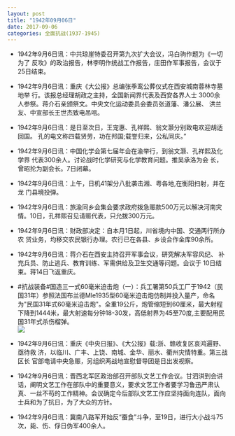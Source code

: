 ```yaml
---
layout: post
title: "1942年09月06日"
date: 2017-09-06
categories: 全面抗战(1937-1945)
---
```


<meta name="referrer" content="no-referrer" />

- 1942年9月6日讯：中共琼崖特委召开第九次扩大会议，冯白驹作题为《一切为了 反攻》的政治报告，林李明作统战工作报告，庄田作军事报告，会议于 25日结束。 

- 1942年9月6日讯：重庆《大公报》总编张季鸾公葬仪式在西安城南蓉林寺墓地举 行。该报总经理胡政之主持，全国新闻界代表及西安各界人士 3000余 人参祭。蒋介石亲颁祭文。中央文化运动委员会委员张道藩、潘公展、 洪兰友、中宣部长王世杰致电吊唁。 

- 1942年9月6日讯：是日至次日，王宠惠、孔祥熙、翁文灏分别致电欢迎胡适回国。 孔的电文称四载贤劳，功在邦国;载誉归来，公私同庆。” 

- 1942年9月6日讯：中国化学会第七届年会在渝举行，到翁文灏、孔祥熙及化学界 代表300余人。讨论战时化学研究与化学教育问题。推吴承洛为会 长，曾昭抡为副会长。7日闭幕。 

- 1942年9月6日讯：上午，日机41架分八批袭击湘、粤各地,在衡阳扫射，并在龙 门县境投弹。 

- 1942年9月6日讯：旅渝同乡会集会要求政府拨急赈款500万元以解决河南灾 情。10日，孔祥熙召见请赈代表，只允拨300万元。 

- 1942年9月6日讯：财政部决定：自本月1日起，川省境内中国、交通两行所办农 贷业务，均移交农民银行办理。农行已在各县、乡设合作金库90余所。 

- 1942年9月6日讯：蒋介石在西安主持召开军事会议，研究解决军容风纪、 补充兵员、防止逃兵、教育训练、军需供给及卫生交通等问题。会议于 10日结束。蒋14日飞返重庆。 

- #抗战装备#国造三一式60毫米迫击炮（一）：兵工署第50兵工厂于1942（民国31年）参照法国布兰德Mle1935型60毫米迫击炮仿制并投入量产，命名为"民国31年式60毫米迫击炮"。全重19公斤，炮管缩短到60厘米，最大射程下降到1444米，最大射速每分钟18-30发，高低射界为45至70度,主要配用民国31年式杀伤榴弹。 <br/><img src="https://wx1.sinaimg.cn/large/aca367d8ly1fj9m2q8mf6j20h80nngsr.jpg" />

- 1942年9月6日讯：重庆《中央日报》、《大公报》载:浙、赣收复区哀鸿遍野、亟待救 济，以临川、广丰、上饶、南城、金华、丽水、衢州灾情特重。第三战区长 官部电请中央急赈，另组织两战地宣慰督导团是日出发视察。 

- 1942年9月6日讯：晋西北军区政治部召开部队文艺工作会议。甘泗淇到会讲话，阐明文艺工作在部队中的重要意义，要求文艺工作者要学习鲁迅严肃认真、一丝不苟的工作精神。会议确定今后部队文艺工作应坚持面向连队，面向士兵和为了抗日，为了大众的方针。 

- 1942年9月6日讯：冀南八路军开始反“蚕食”斗争，至19日，进行大小战斗75 次，毙、伤、俘日伪军400余人。 

